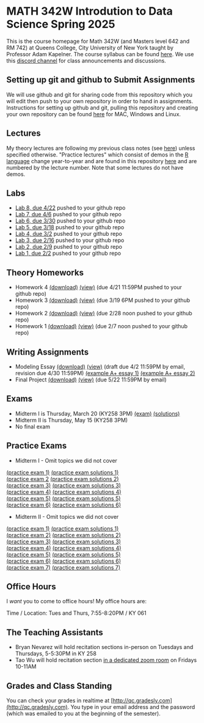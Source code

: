 # MATH 342W Introdution to Data Science Spring 2025

This is the course homepage for Math 342W (and Masters level 642 and RM 742) at Queens College, City University of New York taught by Professor Adam Kapelner. The course syllabus can be found [here](https://github.com/kapelner/QC_Math_342W_Spring_2025/blob/master/syllabus/syllabus.pdf). We use this [discord channel](https://discord.com/channels/1324190860023431248) for class announcements and discussions. 

## Setting up git and github to Submit Assignments

We will use github and git for sharing code from this repository which you will edit then push to your own repository in order to hand in assignments. Instructions for setting up github and git, pulling this repository and creating your own repository can be found [here](https://github.com/kapelner/QC_Math_342W_Spring_2025/blob/master/syllabus/git_github_class_setup.pdf) for MAC, Windows and Linux.

## Lectures

My theory lectures are following my previous class notes (see [here](https://github.com/kapelner/QC_Math_342W_Spring_2022)) unless specified otherwise. "Practice lectures" which consist of demos in the [R language](https://www.r-project.org/) change year-to-year and are found in this repository [here](https://github.com/kapelner/QC_MATH_342W_Spring_2025/tree/main/practice_lectures) and are numbered by the lecture number. Note that some lectures do not have demos.

## Labs

<!--
* [Lab 11, due 5/11](https://github.com/kapelner/QC_Math_342W_Spring_2025/blob/master/labs/lab11.Rmd) pushed to your github repo
* [Lab 10, due 5/4](https://github.com/kapelner/QC_Math_342W_Spring_2025/blob/master/labs/lab10.Rmd) pushed to your github repo
* [Lab 9, due 4/27](https://github.com/kapelner/QC_Math_342W_Spring_2025/blob/master/labs/lab09.Rmd) pushed to your github repo -->
* [Lab 8, due 4/22](https://github.com/kapelner/QC_Math_342W_Spring_2025/blob/master/labs/lab08.Rmd) pushed to your github repo
* [Lab 7, due 4/6](https://github.com/kapelner/QC_Math_342W_Spring_2025/blob/master/labs/lab07.Rmd) pushed to your github repo
* [Lab 6, due 3/30](https://github.com/kapelner/QC_Math_342W_Spring_2025/blob/master/labs/lab06.Rmd) pushed to your github repo
* [Lab 5, due 3/18](https://github.com/kapelner/QC_Math_342W_Spring_2025/blob/master/labs/lab05.Rmd) pushed to your github repo
* [Lab 4, due 3/2](https://github.com/kapelner/QC_Math_342W_Spring_2025/blob/master/labs/lab04.Rmd) pushed to your github repo
* [Lab 3, due 2/16](https://github.com/kapelner/QC_Math_342W_Spring_2025/blob/master/labs/lab03.Rmd) pushed to your github repo
* [Lab 2, due 2/9](https://github.com/kapelner/QC_Math_342W_Spring_2025/blob/master/labs/lab02.Rmd) pushed to your github repo
* [Lab 1, due 2/2](https://github.com/kapelner/QC_Math_342W_Spring_2025/blob/master/labs/lab01.Rmd) pushed to your github repo


## Theory Homeworks

<!-- 
* Homework 5 [(download)](https://github.com/kapelner/QC_Math_342W_Spring_2025/blob/master/homeworks/hw05/hw05t.pdf?raw=true) [(view)](https://github.com/kapelner/QC_Math_342W_Spring_2025/blob/master/homeworks/hw05/hw05t.pdf) (due 5/15 pushed to your github repo)-->
* Homework 4 [(download)](https://github.com/kapelner/QC_Math_342W_Spring_2025/blob/master/homeworks/hw04/hw04t.pdf?raw=true) [(view)](https://github.com/kapelner/QC_Math_342W_Spring_2025/blob/master/homeworks/hw04/hw04t.pdf) (due 4/21 11:59PM pushed to your github repo)
* Homework 3 [(download)](https://github.com/kapelner/QC_Math_342W_Spring_2025/blob/master/homeworks/hw03/hw03t.pdf?raw=true) [(view)](https://github.com/kapelner/QC_Math_342W_Spring_2025/blob/master/homeworks/hw03/hw03t.pdf) (due 3/19 6PM pushed to your github repo)
* Homework 2 [(download)](https://github.com/kapelner/QC_Math_342W_Spring_2025/blob/master/homeworks/hw02/hw02t.pdf?raw=true) [(view)](https://github.com/kapelner/QC_Math_342W_Spring_2025/blob/master/homeworks/hw02/hw02t.pdf) (due 2/28 noon pushed to your github repo)
* Homework 1 [(download)](https://github.com/kapelner/QC_Math_342W_Spring_2025/blob/master/homeworks/hw01/hw01t.pdf?raw=true) [(view)](https://github.com/kapelner/QC_Math_342W_Spring_2025/blob/master/homeworks/hw01/hw01t.pdf) (due 2/7 noon pushed to your github repo)

## Writing Assignments

* Modeling Essay [(download)](https://github.com/kapelner/QC_Math_342W_Spring_2025/blob/master/writing_assignments/modeling_essay_revised.pdf?raw=true) [(view)](https://github.com/kapelner/QC_Math_342W_Spring_2025/blob/master/writing_assignments/modeling_essay_revised.pdf) (draft due 4/2 11:59PM by email, revision due 4/30 11:59PM) [(example A+ essay 1)](https://github.com/kapelner/QC_Math_342W_Spring_2025/blob/master/writing_assignments/modeling_essay_example_1.pdf) [(example A+ essay 2)](https://github.com/kapelner/QC_Math_342W_Spring_2025/blob/master/writing_assignments/modeling_essay_example_2.pdf)
* Final Project [(download)](https://github.com/kapelner/QC_Math_342W_Spring_2025/blob/master/writing_assignments/final_project.pdf?raw=true) [(view)](https://github.com/kapelner/QC_Math_342W_Spring_2025/blob/master/writing_assignments/final_project.pdf) (due 5/22 11:59PM by email)

## Exams

* Midterm I is Thursday, March 20 (KY258 3PM) [(exam)](https://github.com/kapelner/QC_Math_342W_Spring_2025/blob/master/exams/midterm1/midterm1.pdf) [(solutions)](https://github.com/kapelner/QC_Math_342W_Spring_2025/blob/master/exams/midterm1/midterm1_solutions.pdf)
* Midterm II is Thursday, May 15 (KY258 3PM) 
* No final exam

## Practice Exams

* Midterm I - Omit topics we did not cover

[(practice exam 1)](https://github.com/kapelner/QC_Math_342W_Spring_2024/blob/master/exams/midterm1/midterm1.pdf) [(practice exam solutions 1)](https://github.com/kapelner/QC_Math_342W_Spring_2024/blob/master/exams/midterm1/midterm1_solutions.pdf)\
[(practice exam 2](https://github.com/kapelner/QC_Math_342W_Spring_2022/blob/master/exams/midterm1/midterm1.pdf) [(practice exam solutions 2)](https://github.com/kapelner/QC_Math_342W_Spring_2022/blob/master/exams/midterm1/midterm1_solutions.pdf)\
[(practice exam 3)](https://github.com/kapelner/QC_Math_342W_Spring_2021/blob/master/exams/midterm1/midterm1.pdf) [(practice exam solutions 3)](https://github.com/kapelner/QC_Math_342W_Spring_2021/blob/master/exams/midterm1/midterm1_solutions.pdf)\
[(practice exam 4)](https://github.com/kapelner/QC_Math_390.4_Spring_2020/blob/master/exams/midterm1/midterm1.pdf) [(practice exam solutions 4)](https://github.com/kapelner/QC_Math_390.4_Spring_2020/blob/master/exams/midterm1/midterm1_solutions.pdf)\
[(practice exam 5)](https://github.com/kapelner/QC_Math_390.4_Spring_2019/blob/master/exams/midterm1/midterm1.pdf) [(practice exam solutions 5)](https://github.com/kapelner/QC_Math_390.4_Spring_2019/blob/master/exams/midterm1/midterm1_solutions.pdf)\
[(practice exam 6)](https://github.com/kapelner/QC_Math_390.4_Spring_2018/blob/master/exams/midterm1/midterm1.pdf) [(practice exam solutions 6)](https://github.com/kapelner/QC_Math_390.4_Spring_2018/blob/master/exams/midterm1/midterm1_solutions.pdf)


* Midterm II - Omit topics we did not cover

[(practice exam 1)](https://github.com/kapelner/QC_Math_342W_Spring_2024/blob/master/exams/midterm2/midterm2.pdf) [(practice exam solutions 1)](https://github.com/kapelner/QC_Math_342W_Spring_2024/blob/master/exams/midterm2/midterm2_solutions.pdf)\
[(practice exam 2)](https://github.com/kapelner/QC_Math_342W_Spring_2022/blob/master/exams/midterm2/midterm2.pdf) [(practice exam solutions 2)](https://github.com/kapelner/QC_Math_342W_Spring_2022/blob/master/exams/midterm2/midterm2_solutions.pdf)\
[(practice exam 3)](https://github.com/kapelner/QC_Math_342W_Spring_2021/blob/master/exams/midterm2/midterm2.pdf) [(practice exam solutions 3)](https://github.com/kapelner/QC_Math_342W_Spring_2021/blob/master/exams/midterm2/midterm2_solutions.pdf)\
[(practice exam 4)](https://github.com/kapelner/QC_Math_390.4_Spring_2020/blob/master/exams/midterm2/midterm2.pdf) [(practice exam solutions 4)](https://github.com/kapelner/QC_Math_390.4_Spring_2020/blob/master/exams/midterm2/midterm2_solutions.pdf)\
[(practice exam 5)](https://github.com/kapelner/QC_Math_390.4_Spring_2019/blob/master/exams/midterm2/midterm2.pdf) [(practice exam solutions 5)](https://github.com/kapelner/QC_Math_390.4_Spring_2019/blob/master/exams/midterm2/midterm2_solutions.pdf)\
[(practice exam 6)](https://github.com/kapelner/QC_Math_390.4_Spring_2018/blob/master/exams/midterm2/midterm2.pdf) [(practice exam solutions 6)](https://github.com/kapelner/QC_Math_390.4_Spring_2018/blob/master/exams/midterm2/midterm2_solutions.pdf)\
[(practice exam 7)](https://github.com/kapelner/QC_Math_390.4_Spring_2018/blob/master/exams/final/final.pdf) [(practice exam solutions 7)](https://github.com/kapelner/QC_Math_390.4_Spring_2018/blob/master/exams/final/final_solutions.pdf)


## Office Hours

I *want* you to come to office hours! My office hours are:

Time / Location: Tues and Thurs, 7:55-8:20PM / KY 061


## The Teaching Assistants

* Bryan Nevarez will hold recitation sections in-person on Tuesdays and Thursdays, 5-5:30PM in KY 258
* Tao Wu will hold recitation section [in a dedicated zoom room](https://us02web.zoom.us/j/82840450276?pwd=t2F9RidFuflecTO61Crj42ZeWaEWop.1) on Fridays 10-11AM

## Grades and Class Standing

You can check your grades in realtime at [http://qc.gradesly.com](http://qc.gradesly.com). You type in your email address and the password (which was emailed to you at the beginning of the semester).
